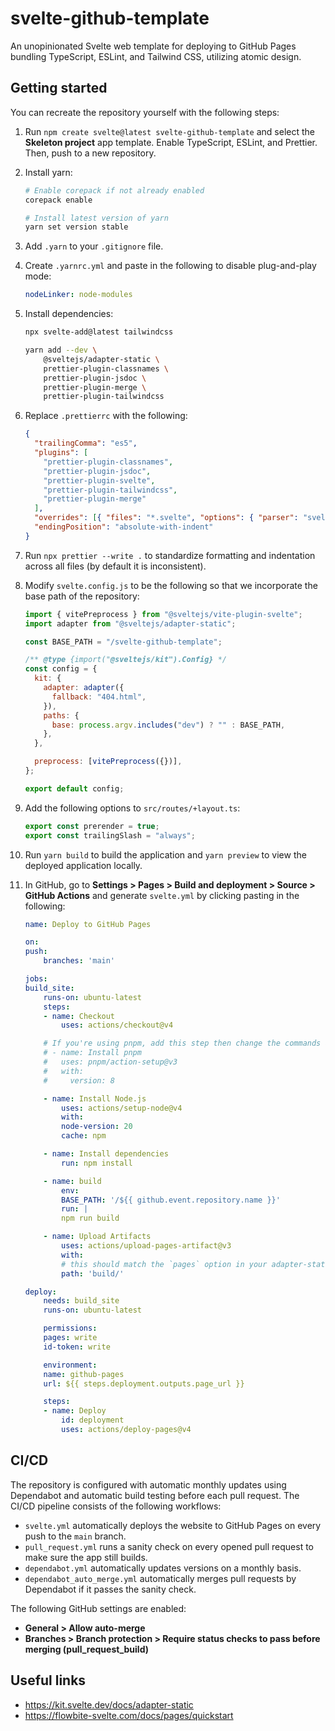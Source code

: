 # svelte-github-template

An unopinionated Svelte web template for deploying to GitHub Pages bundling TypeScript, ESLint, and Tailwind CSS, utilizing atomic design.

## Getting started

You can recreate the repository yourself with the following steps:

1. Run `npm create svelte@latest svelte-github-template` and select the **Skeleton project** app template. Enable TypeScript, ESLint, and Prettier. Then, push to a new repository.

2. Install yarn:

   ```bash
   # Enable corepack if not already enabled
   corepack enable

   # Install latest version of yarn
   yarn set version stable
   ```

3. Add `.yarn` to your `.gitignore` file.

4. Create `.yarnrc.yml` and paste in the following to disable plug-and-play mode:

   ```yaml
   nodeLinker: node-modules
   ```

5. Install dependencies:

   ```bash
   npx svelte-add@latest tailwindcss

   yarn add --dev \
       @sveltejs/adapter-static \
       prettier-plugin-classnames \
       prettier-plugin-jsdoc \
       prettier-plugin-merge \
       prettier-plugin-tailwindcss
   ```

6. Replace `.prettierrc` with the following:

   ```json
   {
     "trailingComma": "es5",
     "plugins": [
       "prettier-plugin-classnames",
       "prettier-plugin-jsdoc",
       "prettier-plugin-svelte",
       "prettier-plugin-tailwindcss",
       "prettier-plugin-merge"
     ],
     "overrides": [{ "files": "*.svelte", "options": { "parser": "svelte" } }],
     "endingPosition": "absolute-with-indent"
   }
   ```

7. Run `npx prettier --write .` to standardize formatting and indentation across all files (by default it is inconsistent).

8. Modify `svelte.config.js` to be the following so that we incorporate the base path of the repository:

   ```js
   import { vitePreprocess } from "@sveltejs/vite-plugin-svelte";
   import adapter from "@sveltejs/adapter-static";
   
   const BASE_PATH = "/svelte-github-template";
   
   /** @type {import("@sveltejs/kit").Config} */
   const config = {
     kit: {
       adapter: adapter({
         fallback: "404.html",
       }),
       paths: {
         base: process.argv.includes("dev") ? "" : BASE_PATH,
       },
     },
   
     preprocess: [vitePreprocess({})],
   };
   
   export default config;
   ```

9. Add the following options to `src/routes/+layout.ts`:

   ```js
   export const prerender = true;
   export const trailingSlash = "always";
   ```

10. Run `yarn build` to build the application and `yarn preview` to view the deployed application locally.

11. In GitHub, go to **Settings > Pages > Build and deployment > Source > GitHub Actions** and generate `svelte.yml` by clicking pasting in the following:

    ```yml
    name: Deploy to GitHub Pages

    on:
    push:
        branches: 'main'

    jobs:
    build_site:
        runs-on: ubuntu-latest
        steps:
        - name: Checkout
            uses: actions/checkout@v4

        # If you're using pnpm, add this step then change the commands and cache key below to use `pnpm`
        # - name: Install pnpm
        #   uses: pnpm/action-setup@v3
        #   with:
        #     version: 8

        - name: Install Node.js
            uses: actions/setup-node@v4
            with:
            node-version: 20
            cache: npm

        - name: Install dependencies
            run: npm install

        - name: build
            env:
            BASE_PATH: '/${{ github.event.repository.name }}'
            run: |
            npm run build

        - name: Upload Artifacts
            uses: actions/upload-pages-artifact@v3
            with:
            # this should match the `pages` option in your adapter-static options
            path: 'build/'

    deploy:
        needs: build_site
        runs-on: ubuntu-latest

        permissions:
        pages: write
        id-token: write

        environment:
        name: github-pages
        url: ${{ steps.deployment.outputs.page_url }}

        steps:
        - name: Deploy
            id: deployment
            uses: actions/deploy-pages@v4
    ```

## CI/CD

The repository is configured with automatic monthly updates using Dependabot and automatic build testing before each pull request. The CI/CD pipeline consists of the following workflows:

- `svelte.yml` automatically deploys the website to GitHub Pages on every push to the `main` branch.
- `pull_request.yml` runs a sanity check on every opened pull request to make sure the app still builds.
- `dependabot.yml` automatically updates versions on a monthly basis.
- `dependabot_auto_merge.yml` automatically merges pull requests by Dependabot if it passes the sanity check.

The following GitHub settings are enabled:

- **General > Allow auto-merge**
- **Branches > Branch protection > Require status checks to pass before merging (pull_request_build)**

## Useful links

- https://kit.svelte.dev/docs/adapter-static
- https://flowbite-svelte.com/docs/pages/quickstart

